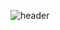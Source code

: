 ![header](https://capsule-render.vercel.app/api?type=waving&animation=fadeIn&color=gradient&customColorList=27&height=200&section=header&text=Subin%20Kim&fontColor=ffffff&fontSize=40&fontAlign=60&fontAlignY=35&desc=Hello,World%20I'm&ddescSize=20&descAlign=37&descAlignY=35)
